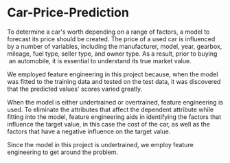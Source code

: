 # Car-Price-Prediction

To determine a car's worth depending on a range of factors, a model to forecast its price should be created. The price of a used car is influenced by a number of variables, including the manufacturer, model, year, gearbox, mileage, fuel type, seller type, and owner type. As a result, prior to buying  an automobile, it is essential to understand its true market value.

We employed feature engineering in this project because, when the model was fitted to the training data and tested on the test data, it was discovered that the predicted values' scores varied greatly.

When the model is either undertrained or overtrained, feature engineering is used. To eliminate the attributes that affect the dependent attribute while fitting into the model, feature engineering aids in identifying the factors that influence the target value, in this case the cost of the car, as well as the factors that have a negative influence on the target value.

Since the model in this project is undertrained, we employ feature engineering to get around the problem.
